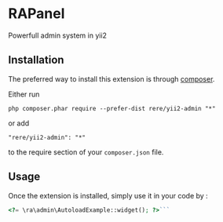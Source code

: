 RAPanel
=======
Powerfull admin system in yii2

Installation
------------

The preferred way to install this extension is through [composer](http://getcomposer.org/download/).

Either run

```
php composer.phar require --prefer-dist rere/yii2-admin "*"
```

or add

```
"rere/yii2-admin": "*"
```

to the require section of your `composer.json` file.


Usage
-----

Once the extension is installed, simply use it in your code by  :

```php
<?= \ra\admin\AutoloadExample::widget(); ?>```